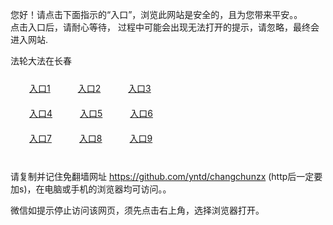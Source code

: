 您好！请点击下面指示的“入口”，浏览此网站是安全的，且为您带来平安。。 <br/>
点击入口后，请耐心等待， 过程中可能会出现无法打开的提示，请忽略，最终会进入网站. </br>

法轮大法在长春<br/>
<div style="padding:10px"><a style="margin:20px" target="_blank" href="https://d2lu8hcw88hhu8.cloudfront.net/2Qpsp?cilhj" id="ccLink1" rel="nofollow">入口1</a> <a target="_blank" style="margin:20px" href="https://d1h8s8cjsecylp.cloudfront.net/2Qpsp?igbkf" id="ccLink2" rel="nofollow">入口2</a> <a style="margin:20px" target="_blank" href="https://d1mvmk1cxe6p57.cloudfront.net/2Qpsp?gbigb" id="ccLink3" rel="nofollow">入口3</a></div>

<div style="padding:10px" ><a style="margin:20px" target="_blank" href="https://d2lu8hcw88hhu8.cloudfront.net/2Qpsp?cilhj" id="ccLink4" rel="nofollow">入口4</a> <a style="margin:20px" href="https://d1h8s8cjsecylp.cloudfront.net/2Qpsp?igbkf" target="_blank" id="ccLink5" rel="nofollow">入口5</a> <a style="margin:20px" href="https://d1mvmk1cxe6p57.cloudfront.net/2Qpsp?gbigb" target="_blank" id="ccLink6" rel="nofollow">入口6</a></div>

<div style="padding:10px"><a style="margin:20px" target="_blank" href="https://d2lu8hcw88hhu8.cloudfront.net/2Qpsp?cilhj" id="ccLink7" rel="nofollow">入口7</a> <a style="margin:20px" href="https://d1h8s8cjsecylp.cloudfront.net/2Qpsp?igbkf" target="_blank" id="ccLink8" rel="nofollow">入口8</a> <a style="margin:20px" target="_blank" href="https://d1mvmk1cxe6p57.cloudfront.net/2Qpsp?gbigb" id="ccLink9" rel="nofollow">入口9</a></div>

<br/>



请复制并记住免翻墙网址 https://github.com/yntd/changchunzx (http后一定要加s)，在电脑或手机的浏览器均可访问。。<br/>

微信如提示停止访问该网页，须先点击右上角，选择浏览器打开。
